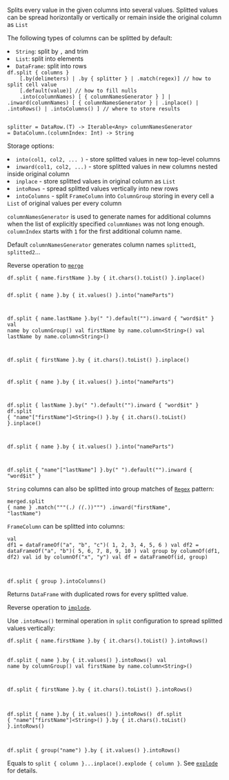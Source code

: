 <?xml version='1.0' encoding='UTF-8'?><topic xsi:noNamespaceSchemaLocation="https://resources.jetbrains.com/stardust/topic.v2.xsd" meta-keywords="" xmlns:xsi="http://www.w3.org/2001/XMLSchema-instance" id="split" title="split" _md-based="true"> 
<p _o="91" _o-sc="4,0" _o-l="4" _o-e="5,0" _o-tl="-1" _o-s="4,0" _o-cl="0" id="a038d705">Splits every value in the given columns into several values. Splitted values can be spread horizontally or vertically or remain inside the original column as <code _o="249" _o-sc="4,159" _o-l="4" _o-e="4,164" _o-tl="-1" _o-s="4,158" _o-cl="158" id="9a224c65">List</code></p>
<p _o="257" _o-sc="6,0" _o-l="6" _o-e="7,0" _o-tl="-1" _o-s="6,0" _o-cl="0" id="581d83b5">The following types of columns can be splitted by default:</p>
<list _o="316" _o-sc="7,0" _o-l="7" _o-e="10,0" _o-tl="-1" _o-s="7,0" _o-cl="0" id="61e38aef">
<li _o="316" _o-sc="7,2" _o-l="7" _o-e="8,0" _o-tl="-1" _o-s="7,0" _o-cl="0" id="65b0e43d"><code _o="318" _o-sc="7,3" _o-l="7" _o-e="7,10" _o-tl="-1" _o-s="7,2" _o-cl="2" id="4ef0ff78">String</code>: split by <code _o="337" _o-sc="7,22" _o-l="7" _o-e="7,24" _o-tl="-1" _o-s="7,21" _o-cl="21" id="ac04e014">,</code> and trim</li>
<li _o="350" _o-sc="8,2" _o-l="8" _o-e="9,0" _o-tl="-1" _o-s="8,0" _o-cl="0" id="a4ccf90e"><code _o="352" _o-sc="8,3" _o-l="8" _o-e="8,8" _o-tl="-1" _o-s="8,2" _o-cl="2" id="af08d5d">List</code>: split into elements</li>
<li _o="380" _o-sc="9,2" _o-l="9" _o-e="10,0" _o-tl="-1" _o-s="9,0" _o-cl="0" id="488d0508"><code _o="382" _o-sc="9,3" _o-l="9" _o-e="9,13" _o-tl="-1" _o-s="9,2" _o-cl="2" id="e4f96c98">DataFrame</code>: split into rows</li>
</list>
<code _o="412" _o-sc="12,0" _o-l="11" _o-e="19,3" _o-tl="357" _o-s="11,0" style="block" _o-cl="0" id="d0c1ae88" lang="kotlin">df.split { columns }
    [.by(delimeters) | .by { splitter } | .match(regex)] // how to split cell value
    [.default(value)] // how to fill nulls
    .into(columnNames) [ { columnNamesGenerator } ] | .inward(columnNames) [ { columnNamesGenerator } | .inplace() | .intoRows() | .intoColumns() ] // where to store results

splitter = DataRow.(T) -> Iterable&lt;Any>
columnNamesGenerator = DataColumn.(columnIndex: Int) -> String
</code>
<p _o="853" _o-sc="21,0" _o-l="21" _o-e="22,0" _o-tl="-1" _o-s="21,0" _o-cl="0" id="9e4046f8">Storage options:</p>
<list _o="870" _o-sc="22,0" _o-l="22" _o-e="27,0" _o-tl="-1" _o-s="22,0" _o-cl="0" id="4ad8e901">
<li _o="870" _o-sc="22,2" _o-l="22" _o-e="23,0" _o-tl="-1" _o-s="22,0" _o-cl="0" id="84bb4fbf"><code _o="872" _o-sc="22,3" _o-l="22" _o-e="22,26" _o-tl="-1" _o-s="22,2" _o-cl="2" id="7bd61cd6">into(col1, col2, ... )</code> - store splitted values in new top-level columns</li>
<li _o="946" _o-sc="23,2" _o-l="23" _o-e="24,0" _o-tl="-1" _o-s="23,0" _o-cl="0" id="1688961c"><code _o="948" _o-sc="23,3" _o-l="23" _o-e="23,27" _o-tl="-1" _o-s="23,2" _o-cl="2" id="b06e0305">inward(col1, col2, ...)</code> - store splitted values in new columns nested inside original column</li>
<li _o="1043" _o-sc="24,2" _o-l="24" _o-e="25,0" _o-tl="-1" _o-s="24,0" _o-cl="0" id="10b838e1"><code _o="1045" _o-sc="24,3" _o-l="24" _o-e="24,11" _o-tl="-1" _o-s="24,2" _o-cl="2" id="d699b28c">inplace</code> - store splitted values in original column as <code _o="1101" _o-sc="24,59" _o-l="24" _o-e="24,64" _o-tl="-1" _o-s="24,58" _o-cl="58" id="c16098c6">List</code></li>
<li _o="1108" _o-sc="25,2" _o-l="25" _o-e="26,0" _o-tl="-1" _o-s="25,0" _o-cl="0" id="3fe01d6f"><code _o="1110" _o-sc="25,3" _o-l="25" _o-e="25,12" _o-tl="-1" _o-s="25,2" _o-cl="2" id="65764a8d">intoRows</code> - spread splitted values vertically into new rows</li>
<li _o="1171" _o-sc="26,2" _o-l="26" _o-e="27,0" _o-tl="-1" _o-s="26,0" _o-cl="0" id="380ca25a"><code _o="1173" _o-sc="26,3" _o-l="26" _o-e="26,15" _o-tl="-1" _o-s="26,2" _o-cl="2" id="cdd91d4b">intoColumns</code> - split <code _o="1195" _o-sc="26,25" _o-l="26" _o-e="26,37" _o-tl="-1" _o-s="26,24" _o-cl="24" id="37c3393c">FrameColumn</code> into <code _o="1214" _o-sc="26,44" _o-l="26" _o-e="26,56" _o-tl="-1" _o-s="26,43" _o-cl="43" id="3cb66a63">ColumnGroup</code> storing in every cell a <code _o="1252" _o-sc="26,82" _o-l="26" _o-e="26,87" _o-tl="-1" _o-s="26,81" _o-cl="81" id="93e0d359">List</code> of original values per every column</li>
</list>
<p _o="1296" _o-sc="28,0" _o-l="28" _o-e="29,0" _o-tl="-1" _o-s="28,0" _o-cl="0" id="ed0eff30"><code _o="1296" _o-sc="28,1" _o-l="28" _o-e="28,22" _o-tl="-1" _o-s="28,0" _o-cl="0" id="3da80618">columnNamesGenerator</code> is used to generate names for additional columns when the list of explicitly specified <code _o="1406" _o-sc="28,111" _o-l="28" _o-e="28,123" _o-tl="-1" _o-s="28,110" _o-cl="110" id="b7ff9206">columnNames</code> was not long enough. <code _o="1441" _o-sc="28,146" _o-l="28" _o-e="28,158" _o-tl="-1" _o-s="28,145" _o-cl="145" id="6956389a">columnIndex</code> starts with <code _o="1467" _o-sc="28,172" _o-l="28" _o-e="28,174" _o-tl="-1" _o-s="28,171" _o-cl="171" id="89704f62">1</code> for the first additional column name.</p>
<p _o="1512" _o-sc="30,0" _o-l="30" _o-e="31,0" _o-tl="-1" _o-s="30,0" _o-cl="0" id="ca733d64">Default <code _o="1520" _o-sc="30,9" _o-l="30" _o-e="30,30" _o-tl="-1" _o-s="30,8" _o-cl="8" id="390dbaf6">columnNamesGenerator</code> generates column names <code _o="1566" _o-sc="30,55" _o-l="30" _o-e="30,65" _o-tl="-1" _o-s="30,54" _o-cl="54" id="ee726c6">splitted1</code>, <code _o="1579" _o-sc="30,68" _o-l="30" _o-e="30,78" _o-tl="-1" _o-s="30,67" _o-cl="67" id="21719858">splitted2</code>...</p>
<chapter _o="1595" _o-sc="32,3" _o-l="32" _o-e="32,21" _o-tl="-1" _o-s="32,0" _o-cl="0" id="split-horizontally" title="Split horizontally">
<p _o="1617" _o-sc="33,0" _o-l="33" _o-e="34,0" _o-tl="-1" _o-s="33,0" _o-cl="0" id="99efc6d0">Reverse operation to <a _o="1638" _o-sc="33,22" LinkStatus="UNKNOWN" _o-l="33" _o-e="33,40" _o-tl="-1" _o-s="33,21" href="merge.md" _o-cl="21" id="f5695b7c"><code _o="1639" _o-sc="33,23" _o-l="33" _o-e="33,29" _o-tl="-1" _o-s="33,22" _o-cl="22" id="26936d2e">merge</code></a></p>

<tabs id="d6a3e944">
<tab id="425f0c8a" title="Properties">
<code _o="1710" _o-sc="40,0" _o-l="39" _o-e="45,3" _o-tl="-1" _o-s="39,0" style="block" _o-cl="0" id="9bb924c5" lang="kotlin">df.split { name.firstName }.by { it.chars().toList() }.inplace()

df.split { name }.by { it.values() }.into("nameParts")

df.split { name.lastName }.by(" ").default("").inward { "word$it" }
</code>
</tab>
<tab _o="1915" _o-sc="47,6" _o-l="47" _o-e="49,0" _o-tl="5" _o-s="47,0" _o-cl="0" id="dee05755" title="Accessors">
<code _o="1947" _o-sc="51,0" _o-l="50" _o-e="60,3" _o-tl="71" _o-s="50,0" style="block" _o-cl="0" id="782ac658" lang="kotlin">val name by columnGroup()
val firstName by name.column&lt;String>()
val lastName by name.column&lt;String>()

df.split { firstName }.by { it.chars().toList() }.inplace()

df.split { name }.by { it.values() }.into("nameParts")

df.split { lastName }.by(" ").default("").inward { "word$it" }
</code>
</tab>
<tab _o="2246" _o-sc="62,6" _o-l="62" _o-e="64,0" _o-tl="5" _o-s="62,0" _o-cl="0" id="1f36ce40" title="Strings">
<code _o="2276" _o-sc="66,0" _o-l="65" _o-e="71,3" _o-tl="47" _o-s="65,0" style="block" _o-cl="0" id="63cefe63" lang="kotlin">df.split { "name"["firstName"]&lt;String>() }.by { it.chars().toList() }.inplace()

df.split { name }.by { it.values() }.into("nameParts")

df.split { "name"["lastName"] }.by(" ").default("").inward { "word$it" }
</code>
</tab></tabs>

<p _o="2528" _o-sc="76,0" _o-l="76" _o-e="77,0" _o-tl="-1" _o-s="76,0" _o-cl="0" id="625f8f99"><code _o="2528" _o-sc="76,1" _o-l="76" _o-e="76,8" _o-tl="-1" _o-s="76,0" _o-cl="0" id="14755dfb">String</code> columns can also be splitted into group matches of <a _o="2588" _o-sc="76,61" LinkStatus="UNKNOWN" _o-l="76" _o-e="76,135" _o-tl="-1" _o-s="76,60" href="https://kotlinlang.org/api/latest/jvm/stdlib/kotlin.text/-regex/" _o-cl="60" id="a030cf3"><code _o="2589" _o-sc="76,62" _o-l="76" _o-e="76,68" _o-tl="-1" _o-s="76,61" _o-cl="61" id="890c6293">Regex</code></a> pattern:</p>

<code _o="2698" _o-sc="81,0" _o-l="80" _o-e="84,3" _o-tl="-1" _o-s="80,0" style="block" _o-cl="0" id="54e90ec0" lang="kotlin">merged.split { name }
    .match("""(.*) \((.*)\)""")
    .inward("firstName", "lastName")
</code>

<p _o="2817" _o-sc="88,0" _o-l="88" _o-e="89,0" _o-tl="-1" _o-s="88,0" _o-cl="0" id="34c8b74e"><code _o="2817" _o-sc="88,1" _o-l="88" _o-e="88,13" _o-tl="-1" _o-s="88,0" _o-cl="0" id="760e19bb">FrameColumn</code> can be splitted into columns:</p>

<code _o="2892" _o-sc="93,0" _o-l="92" _o-e="107,3" _o-tl="-1" _o-s="92,0" style="block" _o-cl="0" id="5af815b1" lang="kotlin">val df1 = dataFrameOf("a", "b", "c")(
    1, 2, 3,
    4, 5, 6
)
val df2 = dataFrameOf("a", "b")(
    5, 6,
    7, 8,
    9, 10
)
val group by columnOf(df1, df2)
val id by columnOf("x", "y")
val df = dataFrameOf(id, group)

df.split { group }.intoColumns()
</code>

</chapter><chapter _o="3177" _o-sc="111,3" _o-l="111" _o-e="111,19" _o-tl="-1" _o-s="111,0" _o-cl="0" id="split-vertically" title="Split vertically">
<p _o="3197" _o-sc="112,0" _o-l="112" _o-e="113,0" _o-tl="-1" _o-s="112,0" _o-cl="0" id="1d1c7060">Returns <code _o="3205" _o-sc="112,9" _o-l="112" _o-e="112,19" _o-tl="-1" _o-s="112,8" _o-cl="8" id="df5278c6">DataFrame</code> with duplicated rows for every splitted value.</p>
<p _o="3266" _o-sc="114,0" _o-l="114" _o-e="115,0" _o-tl="-1" _o-s="114,0" _o-cl="0" id="99381ac4">Reverse operation to <a _o="3287" _o-sc="114,22" LinkStatus="UNKNOWN" _o-l="114" _o-e="114,44" _o-tl="-1" _o-s="114,21" href="implode.md" _o-cl="21" id="5a3360ee"><code _o="3288" _o-sc="114,23" _o-l="114" _o-e="114,31" _o-tl="-1" _o-s="114,22" _o-cl="22" id="c178a981">implode</code></a>.</p>
<p _o="3313" _o-sc="116,0" _o-l="116" _o-e="117,0" _o-tl="-1" _o-s="116,0" _o-cl="0" id="9f8903fa">Use <code _o="3317" _o-sc="116,5" _o-l="116" _o-e="116,17" _o-tl="-1" _o-s="116,4" _o-cl="4" id="d5535c99">.intoRows()</code> terminal operation in <code _o="3353" _o-sc="116,41" _o-l="116" _o-e="116,47" _o-tl="-1" _o-s="116,40" _o-cl="40" id="e87bc43f">split</code> configuration to spread splitted values vertically:</p>

<tabs id="3e60580">
<tab id="1350fabd" title="Properties">
<code _o="3473" _o-sc="123,0" _o-l="122" _o-e="126,3" _o-tl="-1" _o-s="122,0" style="block" _o-cl="0" id="8d1df3a4" lang="kotlin">df.split { name.firstName }.by { it.chars().toList() }.intoRows()

df.split { name }.by { it.values() }.intoRows()
</code>
</tab>
<tab _o="3603" _o-sc="128,6" _o-l="128" _o-e="130,0" _o-tl="5" _o-s="128,0" _o-cl="0" id="9bc15398" title="Accessors">
<code _o="3635" _o-sc="132,0" _o-l="131" _o-e="138,3" _o-tl="71" _o-s="131,0" style="block" _o-cl="0" id="dde88d35" lang="kotlin">val name by columnGroup()
val firstName by name.column&lt;String>()

df.split { firstName }.by { it.chars().toList() }.intoRows()

df.split { name }.by { it.values() }.intoRows()
</code>
</tab>
<tab _o="3826" _o-sc="140,6" _o-l="140" _o-e="142,0" _o-tl="5" _o-s="140,0" _o-cl="0" id="624d816f" title="Strings">
<code _o="3856" _o-sc="144,0" _o-l="143" _o-e="147,3" _o-tl="47" _o-s="143,0" style="block" _o-cl="0" id="a7571f5" lang="kotlin">df.split { "name"["firstName"]&lt;String>() }.by { it.chars().toList() }.intoRows()

df.split { group("name") }.by { it.values() }.intoRows()
</code>
</tab></tabs>

<p _o="4037" _o-sc="152,0" _o-l="152" _o-e="153,0" _o-tl="-1" _o-s="152,0" _o-cl="0" id="4029335a">Equals to <code _o="4047" _o-sc="152,11" _o-l="152" _o-e="152,59" _o-tl="-1" _o-s="152,10" _o-cl="10" id="ea6f3c58">split { column }...inplace().explode { column }</code>. See <a _o="4102" _o-sc="152,66" LinkStatus="UNKNOWN" _o-l="152" _o-e="152,88" _o-tl="-1" _o-s="152,65" href="explode.md" _o-cl="65" id="6541d290"><code _o="4103" _o-sc="152,67" _o-l="152" _o-e="152,75" _o-tl="-1" _o-s="152,66" _o-cl="66" id="51e9b542">explode</code></a> for details.</p>
</chapter></topic>